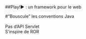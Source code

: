##Play!► : un framework pour le web

#“Bouscule” les conventions Java<BR><BR>Pas d’API Servlet<BR>S’inspire de ROR

